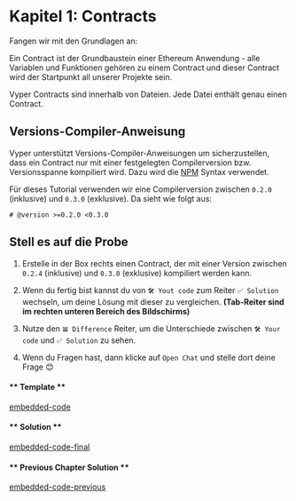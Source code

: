 <!-- Add translation for the following page: https://learn.vyperlang.org/#/1/contract_structure
Do NOT change the code below. The below code runs the code editor -->

# Kapitel 1: Contracts

Fangen wir mit den Grundlagen an:

Ein Contract ist der Grundbaustein einer Ethereum Anwendung - alle Variablen und Funktionen gehören zu einem Contract und dieser Contract wird der Startpunkt all unserer Projekte sein.

Vyper Contracts sind innerhalb von Dateien. Jede Datei enthält genau einen Contract.

## Versions-Compiler-Anweisung

Vyper unterstützt Versions-Compiler-Anweisungen um sicherzustellen, dass ein Contract
nur mit einer festgelegten Compilerversion bzw. Versionsspanne kompiliert wird.
Dazu wird die [NPM](https://docs.npmjs.com/about-semantic-versioning) Syntax verwendet.

Für dieses Tutorial verwenden wir eine Compilerversion zwischen `0.2.0` (inklusive) und `0.3.0` (exklusive). Da sieht wie folgt aus:

```vyper
# @version >=0.2.0 <0.3.0
```

## Stell es auf die Probe

1. Erstelle in der Box rechts einen Contract, der mit einer Version zwischen `0.2.4` (inklusive) und `0.3.0` (exklusive) kompiliert werden kann.

2. Wenn du fertig bist kannst du von `🛠 Yout code` zum Reiter `✅ Solution` wechseln, um deine Lösung mit dieser zu vergleichen. **(Tab-Reiter sind im rechten unteren Bereich des Bildschirms)**

3. Nutze den `𝌡 Difference` Reiter, um die Unterschiede zwischen `🛠 Your code` und `✅ Solution` zu sehen.

4. Wenn du Fragen hast, dann klicke auf `Open Chat` und stelle dort deine Frage 😊

<!-- tabs:start -->

#### ** Template **

[embedded-code](../../assets/1/1.1-template-code.vy ':include :type=code embed-template')

#### ** Solution **

[embedded-code-final](../../assets/1/1.1-finished-code.vy ':include :type=code embed-final')

#### ** Previous Chapter Solution **

[embedded-code-previous](../../assets/1/1.0-finished-code.vy ':include :type=code embed-previous')

<!-- tabs:end -->
